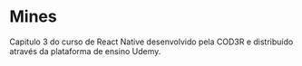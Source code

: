 # Mines
Capitulo 3 do curso de React Native desenvolvido pela COD3R e distribuído através da plataforma de ensino Udemy.

